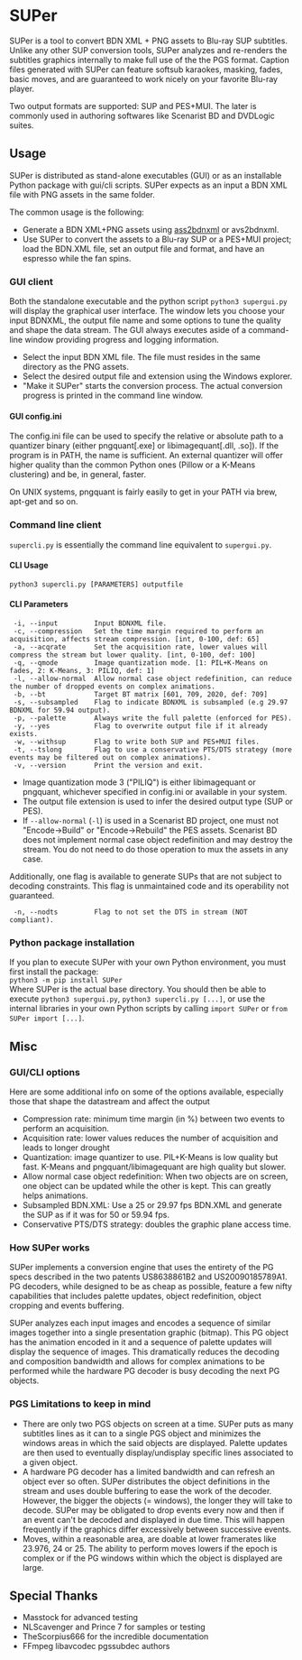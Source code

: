 # SUPer
SUPer is a tool to convert BDN XML + PNG assets to Blu-ray SUP subtitles.
Unlike any other SUP conversion tools, SUPer analyzes and re-renders the subtitles graphics internally to make full use of the the PGS format. Caption files generated with SUPer can feature softsub karaokes, masking, fades, basic moves, and are guaranteed to work nicely on your favorite Blu-ray player.

Two output formats are supported: SUP and PES+MUI. The later is commonly used in authoring softwares like Scenarist BD and DVDLogic suites.

## Usage
SUPer is distributed as stand-alone executables (GUI) or as an installable Python package with gui/cli scripts. SUPer expects as an input a BDN XML file with PNG assets in the same folder.

The common usage is the following:
- Generate a BDN XML+PNG assets using [ass2bdnxml](https://github.com/cubicibo/ass2bdnxml) or avs2bdnxml.
- Use SUPer to convert the assets to a Blu-ray SUP or a PES+MUI project; load the BDN.XML file, set an output file and format, and have an espresso while the fan spins.

### GUI client
Both the standalone executable and the python script `python3 supergui.py` will display the graphical user interface. The window lets you choose your input BDNXML, the output file name and some options to tune the quality and shape the data stream. The GUI always executes aside of a command-line window providing progress and logging information.

- Select the input BDN XML file. The file must resides in the same directory as the PNG assets.
- Select the desired output file and extension using the Windows explorer.
- "Make it SUPer" starts the conversion process. The actual conversion progress is printed in the command line window.

#### GUI config.ini
The config.ini file can be used to specify the relative or absolute path to a quantizer binary (either pngquant[.exe] or libimagequant[.dll, .so]). If the program is in PATH, the name is sufficient. An external quantizer will offer higher quality than the common Python ones (Pillow or a K-Means clustering) and be, in general, faster.

On UNIX systems, pngquant is fairly easily to get in your PATH via brew, apt-get and so on.

### Command line client
`supercli.py` is essentially the command line equivalent to `supergui.py`.

#### CLI Usage
`python3 supercli.py [PARAMETERS] outputfile`

#### CLI Parameters
```
 -i, --input         Input BDNXML file.
 -c, --compression   Set the time margin required to perform an acquisition, affects stream compression. [int, 0-100, def: 65]
 -a, --acqrate       Set the acquisition rate, lower values will compress the stream but lower quality. [int, 0-100, def: 100]
 -q, --qmode         Image quantization mode. [1: PIL+K-Means on fades, 2: K-Means, 3: PILIQ, def: 1]
 -l, --allow-normal  Allow normal case object redefinition, can reduce the number of dropped events on complex animations.
 -b, --bt            Target BT matrix [601, 709, 2020, def: 709]
 -s, --subsampled    Flag to indicate BDNXML is subsampled (e.g 29.97 BDNXML for 59.94 output).
 -p, --palette       Always write the full palette (enforced for PES).
 -y, --yes           Flag to overwrite output file if it already exists.
 -w, --withsup       Flag to write both SUP and PES+MUI files.
 -t, --tslong        Flag to use a conservative PTS/DTS strategy (more events may be filtered out on complex animations).
 -v, --version       Print the version and exit.
```
- Image quantization mode 3 ("PILIQ") is either libimagequant or pngquant, whichever specified in config.ini or available in your system.
- The output file extension is used to infer the desired output type (SUP or PES).
- If `--allow-normal` (`-l`) is used in a Scenarist BD project, one must not "Encode->Build" or "Encode->Rebuild" the PES assets. Scenarist BD does not implement normal case object redefinition and may destroy the stream. You do not need to do those operation to mux the assets in any case.

Additionally, one flag is available to generate SUPs that are not subject to decoding constraints. This flag is unmaintained code and its operability not guaranteed.
```
 -n, --nodts         Flag to not set the DTS in stream (NOT compliant).
```

### Python package installation
If you plan to execute SUPer with your own Python environment, you must first install the package:<br/>
`python3 -m pip install SUPer`<br/>
Where SUPer is the actual base directory. You should then be able to execute `python3 supergui.py`, `python3 supercli.py [...]`, or use the internal libraries in your own Python scripts by calling `import SUPer` or `from SUPer import [...]`.

## Misc
### GUI/CLI options
Here are some additional info on some of the options available, especially those that shape the datastream and affect the output
- Compression rate: minimum time margin (in %) between two events to perform an acquisition.
- Acquisition rate: lower values reduces the number of acquisition and leads to longer drought
- Quantization: image quantizer to use. PIL+K-Means is low quality but fast. K-Means and pngquant/libimagequant are high quality but slower.
- Allow normal case object redefinition: When two objects are on screen, one object can be updated while the other is kept. This can greatly helps animations.
- Subsampled BDN.XML: Use a 25 or 29.97 fps BDN.XML and generate the SUP as if it was for 50 or 59.94 fps.
- Conservative PTS/DTS strategy: doubles the graphic plane access time.

### How SUPer works
SUPer implements a conversion engine that uses the entirety of the PG specs described in the two patents US8638861B2 and US20090185789A1. PG decoders, while designed to be as cheap as possible, feature a few nifty capabilities that includes palette updates, object redefinition, object cropping and events buffering.

SUPer analyzes each input images and encodes a sequence of similar images together into a single presentation graphic (bitmap). This PG object has the animation encoded in it and a sequence of palette updates will display the sequence of images. This dramatically reduces the decoding and composition bandwidth and allows for complex animations to be performed while the hardware PG decoder is busy decoding the next PG objects.

### PGS Limitations to keep in mind
- There are only two PGS objects on screen at a time. SUPer puts as many subtitles lines as it can to a single PGS object and minimizes the windows areas in which the said objects are displayed. Palette updates are then used to eventually display/undisplay specific lines associated to a given object.
- A hardware PG decoder has a limited bandwidth and can refresh an object ever so often. SUPer distributes the object definitions in the stream and uses double buffering to ease the work of the decoder. However, the bigger the objects (= windows), the longer they will take to decode. SUPer may be obligated to drop events every now and then if an event can't be decoded and displayed in due time. This will happen frequently if the graphics differ excessively between successive events.
- Moves, within a reasonable area, are doable at lower framerates like 23.976, 24 or 25. The ability to perform moves lowers if the epoch is complex or if the PG windows within which the object is displayed are large.

## Special Thanks
- Masstock for advanced testing
- NLScavenger and Prince 7 for samples or testing
- TheScorpius666 for the incredible documentation
- FFmpeg libavcodec pgssubdec authors